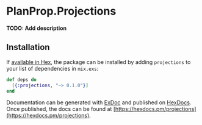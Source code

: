# PlanProp.Projections

**TODO: Add description**

## Installation

If [available in Hex](https://hex.pm/docs/publish), the package can be installed
by adding `projections` to your list of dependencies in `mix.exs`:

```elixir
def deps do
  [{:projections, "~> 0.1.0"}]
end
```

Documentation can be generated with [ExDoc](https://github.com/elixir-lang/ex_doc)
and published on [HexDocs](https://hexdocs.pm). Once published, the docs can
be found at [https://hexdocs.pm/projections](https://hexdocs.pm/projections).

